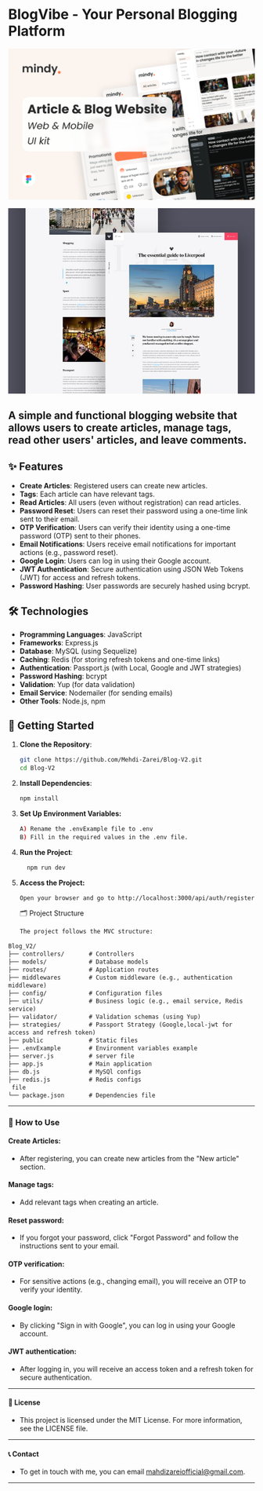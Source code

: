 # BlogVibe - Your Personal Blogging Platform

<!-- Project Images -->

![Blog Screenshot](https://github.com/Mehdi-Zarei/Blog-V2/raw/fa5087e20b679c72faa5534038b442e33e1c8f61/public/images/2.jpg)

![Blog Screenshot](https://github.com/Mehdi-Zarei/Blog-V2/raw/fa5087e20b679c72faa5534038b442e33e1c8f61/public/images/1.jpg)

## A simple and functional blogging website that allows users to create articles, manage tags, read other users' articles, and leave comments.

## ✨ Features

- **Create Articles**: Registered users can create new articles.
- **Tags**: Each article can have relevant tags.
- **Read Articles**: All users (even without registration) can read articles.
- **Password Reset**: Users can reset their password using a one-time link sent to their email.
- **OTP Verification**: Users can verify their identity using a one-time password (OTP) sent to their phones.
- **Email Notifications**: Users receive email notifications for important actions (e.g., password reset).
- **Google Login**: Users can log in using their Google account.
- **JWT Authentication**: Secure authentication using JSON Web Tokens (JWT) for access and refresh tokens.
- **Password Hashing**: User passwords are securely hashed using bcrypt.

## 🛠️ Technologies

- **Programming Languages**: JavaScript
- **Frameworks**: Express.js
- **Database**: MySQL (using Sequelize)
- **Caching**: Redis (for storing refresh tokens and one-time links)
- **Authentication**: Passport.js (with Local, Google and JWT strategies)
- **Password Hashing**: bcrypt
- **Validation**: Yup (for data validation)
- **Email Service**: Nodemailer (for sending emails)
- **Other Tools**: Node.js, npm

## 🚀 Getting Started

1.  **Clone the Repository**:
    ```bash
    git clone https://github.com/Mehdi-Zarei/Blog-V2.git
    cd Blog-V2
    ```
2.  **Install Dependencies**:
    ```bash
    npm install
    ```
3.  **Set Up Environment Variables:**
    ```bash
    A) Rename the .envExample file to .env
    B) Fill in the required values in the .env file.
    ```
4.  **Run the Project**:

    ```bash
      npm run dev
    ```

5.  **Access the Project:**

    ```
    Open your browser and go to http://localhost:3000/api/auth/register

    ```

    🗂️ Project Structure

        The project follows the MVC structure:

```
Blog_V2/
├── controllers/       # Controllers
├── models/            # Database models
├── routes/            # Application routes
├── middlewares        # Custom middleware (e.g., authentication middleware)
├── config/            # Configuration files
├── utils/             # Business logic (e.g., email service, Redis service)
├── validator/         # Validation schemas (using Yup)
├── strategies/        # Passport Strategy (Google,local-jwt for access and refresh token)
├── public             # Static files
├── .envExample        # Environment variables example
├── server.js          # server file
├── app.js             # Main application
├── db.js              # MySQl configs
├── redis.js           # Redis configs
 file
└── package.json       # Dependencies file
```

---

### **📝 How to Use**

#### Create Articles:

- After registering, you can create new articles from the "New article" section.

#### Manage tags:

- Add relevant tags when creating an article.

#### Reset password:

- If you forgot your password, click "Forgot Password" and follow the instructions sent to your email.

#### OTP verification:

- For sensitive actions (e.g., changing email), you will receive an OTP to verify your identity.

#### Google login:

- By clicking "Sign in with Google", you can log in using your Google account.

#### JWT authentication:

- After logging in, you will receive an access token and a refresh token for secure authentication.

---

#### 📜 License

- This project is licensed under the MIT License. For more information, see the LICENSE file.

---

#### 📞 Contact

- To get in touch with me, you can email mahdizareiofficial@gmail.com.

---
